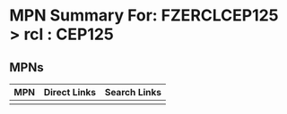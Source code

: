 



# MPN Summary For: FZERCLCEP125 > rcl : CEP125

## MPNs
  

|MPN|Direct Links|Search Links|
| :--- | :--- | :--- |
||||
